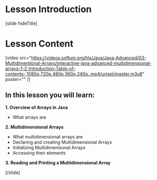 # Lesson Introduction

[slide hideTitle]

# Lesson Content

[video src="https://videos.softuni.org/hls/Java/Java-Advanced/03-Multidimentional-Arrays/interactive-java-advanced-multidimensional-arrays-1-2-Introduction-Table-of-contents-,1080p,720p,480p,360p,240p,.mp4/urlset/master.m3u8" poster="" /]

## In this lesson you will learn:

**1. Overview of Arrays in Java**

- What arrays are

**2. Multidimensional Arrays**
 
  * What multidimensional arrays are
  * Declaring and creating Multidimensional Arrays
  * Initializing Multidimenisonal Arrays
  * Accessing their elements

**3. Reading and Printing a Multidimensional Array**

[/slide]
